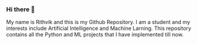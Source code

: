 ### Hi there 👋
My name is Rithvik and this is my Github Repository. I am a student and my interests include Artificial Intelligence and Machine Larning. This repository contains all the Python and ML projects that I have implemented till now. 

<!--
**rithvik-709/rithvik-709** is a ✨ _special_ ✨ repository because its `README.md` (this file) appears on your GitHub profile.
